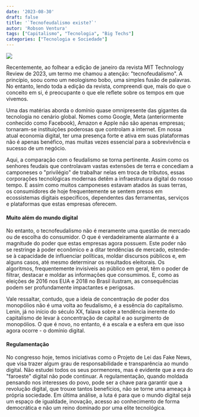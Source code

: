 ```yaml
---
date: '2023-08-30'
draft: false
title: '`Tecnofeudalismo existe?`'
autor: 'Robson Ventura'
tags: ["Capitalismo", "Tecnologia", "Big Techs"]
categories: ["Tecnologia e Sociedade"]
---
```


![](/posts/2023/tecnofeudalismo-existe/feudal_post-1.jpeg)

Recentemente, ao folhear a edição de janeiro da revista MIT Technology
Review de 2023, um termo me chamou a atenção: "tecnofeudalismo". A
princípio, soou como um neologismo bobo, uma simples fusão de palavras.
No entanto, lendo toda a edição da revista, compreendi que, mais do que
o conceito em si, é preocupante o que ele reflete sobre os tempos em que
vivemos.

Uma das matérias aborda o domínio quase omnipresente das gigantes da
tecnologia no cenário global. Nomes como Google, Meta (anteriormente
conhecido como Facebook), Amazon e Apple não são apenas empresas;
tornaram-se instituições poderosas que controlam a internet. Em nossa
atual economia digital, ter uma presença forte e ativa em suas
plataformas não é apenas benéfico, mas muitas vezes essencial para a
sobrevivência e sucesso de um negócio.

Aqui, a comparação com o feudalismo se torna pertinente. Assim como os
senhores feudais que controlavam vastas extensões de terra e concediam a
camponeses o "privilégio" de trabalhar nelas em troca de tributos, essas
corporações tecnológicas modernas detêm a infraestrutura digital do
nosso tempo. E assim como muitos camponeses estavam atados às suas
terras, os consumidores de hoje frequentemente se sentem presos em
ecossistemas digitais específicos, dependentes das ferramentas, serviços
e plataformas que estas empresas oferecem.

#### Muito além do mundo digital

No entanto, o tecnofeudalismo não é meramente uma questão de mercado ou
de escolha do consumidor. O que é verdadeiramente alarmante é a
magnitude do poder que estas empresas agora possuem. Este poder não se
restringe à poder econômico e a ditar tendências de mercado, estende-se
à capacidade de influenciar políticas, moldar discursos públicos e, em
alguns casos, até mesmo determinar os resultados eleitorais. Os
algoritmos, frequentemente invisíveis ao público em geral, têm o poder
de filtrar, destacar e moldar as informações que consumimos. E, como as
eleições de 2016 nos EUA e 2018 no Brasil ilustram, as consequências
podem ser profundamente impactantes e perigosas.

Vale ressaltar, contudo, que a ideia de concentração de poder dos
monopólios não é uma volta ao feudalismo, é a essência do capitalismo.
Lenin, já no início do século XX, falava sobre a tendência inerente do
capitalismo de levar à concentração de capital e ao surgimento de
monopólios. O que é novo, no entanto, é a escala e a esfera em que isso
agora ocorre - o domínio digital.

#### Regulamentação

No congresso hoje, temos iniciativas como o Projeto de Lei das Fake
News, que visa trazer algum grau de responsabilidade e transparência ao
mundo digital. Não estudei todos os seus pormenores, mas é evidente que
a era do "faroeste" digital não pode continuar. A regulamentação, quando
moldada pensando nos interesses do povo, pode ser a chave para garantir
que a revolução digital, que trouxe tantos benefícios, não se torne uma
ameaça à própria sociedade. Em última análise, a luta é para que o mundo
digital seja um espaço de igualdade, inovação, acesso ao conhecimento de
forma democrática e não um reino dominado por uma elite tecnológica.
